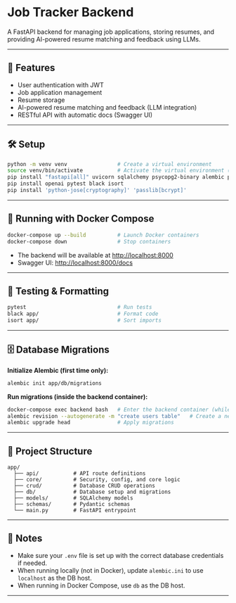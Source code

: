 # Job Tracker Backend

A FastAPI backend for managing job applications, storing resumes, and providing AI-powered resume matching and feedback using LLMs.

---

## 🚀 Features

- User authentication with JWT
- Job application management
- Resume storage
- AI-powered resume matching and feedback (LLM integration)
- RESTful API with automatic docs (Swagger UI)

---

## 🛠️ Setup

```sh
python -m venv venv                # Create a virtual environment
source venv/bin/activate           # Activate the virtual environment (Linux/Mac)
pip install "fastapi[all]" uvicorn sqlalchemy psycopg2-binary alembic python-dotenv
pip install openai pytest black isort
pip install 'python-jose[cryptography]' 'passlib[bcrypt]'
```

---

## 🐳 Running with Docker Compose

```sh
docker-compose up --build          # Launch Docker containers
docker-compose down                # Stop containers
```

- The backend will be available at [http://localhost:8000](http://localhost:8000)
- Swagger UI: [http://localhost:8000/docs](http://localhost:8000/docs)

---

## 🧪 Testing & Formatting

```sh
pytest                             # Run tests
black app/                         # Format code
isort app/                         # Sort imports
```

---

## 🗄️ Database Migrations

**Initialize Alembic (first time only):**

```sh
alembic init app/db/migrations
```

**Run migrations (inside the backend container):**

```sh
docker-compose exec backend bash   # Enter the backend container (while docker-compose is running)
alembic revision --autogenerate -m "create users table"   # Create a new migration
alembic upgrade head               # Apply migrations
```

---

## 📂 Project Structure

```
app/
  ├── api/           # API route definitions
  ├── core/          # Security, config, and core logic
  ├── crud/          # Database CRUD operations
  ├── db/            # Database setup and migrations
  ├── models/        # SQLAlchemy models
  ├── schemas/       # Pydantic schemas
  └── main.py        # FastAPI entrypoint
```

---

## 📝 Notes

- Make sure your `.env` file is set up with the correct database credentials if needed.
- When running locally (not in Docker), update `alembic.ini` to use `localhost` as the DB host.
- When running in Docker Compose, use `db` as the DB host.

---

